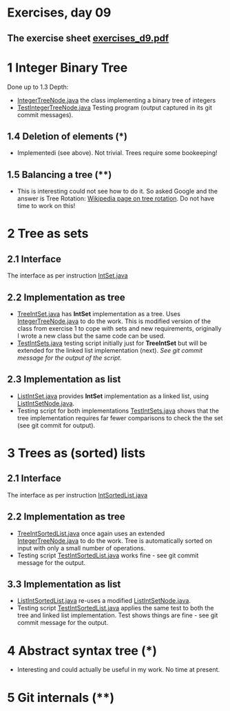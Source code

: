 # Exercises, day 09

## The exercise sheet [exercises_d9.pdf](exercises_d9.pdf) 

# 1 Integer Binary Tree

Done up to 1.3 Depth:
* [IntegerTreeNode.java](1_Integer_Binary_Tree/IntegerTreeNode.java) the class implementing a binary tree of integers
* [TestIntegerTreeNode.java](1_Integer_Binary_Tree/TestIntegerTreeNode.java) Testing program (output captured in its git commit messages).


## 1.4 Deletion of elements (*)
* Implementedi (see above). Not trivial. Trees require some bookeeping!

## 1.5 Balancing a tree (**)
* This is interesting could not see how to do it. So asked Google and the answer
is Tree Rotation: [Wikipedia page on tree rotation](http://en.wikipedia.org/wiki/Tree_rotation). Do not
have time to work on this!

# 2 Tree as sets

## 2.1 Interface

The interface as per instruction [IntSet.java](2_Trees_as_Sets/IntSet.java)

## 2.2 Implementation as tree

* [TreeIntSet.java](2_Trees_as_Sets/TreeIntSet.java) has **IntSet** implementation as a tree. Uses 
  [IntegerTreeNode.java](2_Trees_as_Sets/IntegerTreeNode.java) to do the work. This is modified
  version of the class from exercise 1 to cope with sets and new requirements, originally I wrote
  a new class but the same code can be used.
* [TestIntSets.java](2_Trees_as_Sets/TestIntSets.java) testing script initially just for **TreeIntSet** but
  will be extended for the linked list implementation (next). *See git commit message for the output
  of the script*.


## 2.3 Implementation as list

* [ListIntSet.java](2_Trees_as_Sets/ListIntSet.java) provides **IntSet** implementation as a linked list,
  using [ListIntSetNode.java](2_Trees_as_Sets/ListIntSetNode.java). 
* Testing script for both implementations [TestIntSets.java](2_Trees_as_Sets/TestIntSets.java) shows
  that the tree implementation requires far fewer comparisons to check the the set (see git commit for output).

# 3 Trees as (sorted) lists

## 2.1 Interface

The interface as per instruction [IntSortedList.java](2_Trees_as_Sets/IntSortedList.java)

## 2.2 Implementation as tree

* [TreeIntSortedList.java](2_Trees_as_Sets/TreeIntSortedList.java) once again uses an extended
  [IntegerTreeNode.java](2_Trees_as_Sets/IntegerTreeNode.java) to do the work. Tree is
  automatically sorted on input with only a small number of operations.
* Testing script [TestIntSortedList.java](2_Trees_as_Sets/TestIntSortedList.java) works
  fine - see git commit message for the output.

## 3.3 Implementation as list

* [ListIntSortedList.java](2_Trees_as_Sets/ListIntSortedList.java) re-uses a modified
  [ListIntSetNode.java](2_Trees_as_Sets/ListIntSetNode.java).
* Testing script [TestIntSortedList.java](2_Trees_as_Sets/TestIntSortedList.java) applies
  the same test to both the tree and linked list implementation. Test shows things are
  fine - see git commit message for the output.



# 4 Abstract syntax tree (*)

* Interesting and could actually be useful in my work. No time at present.


# 5 Git internals (**)
  



